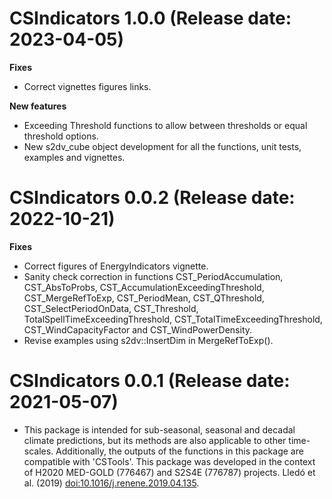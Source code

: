 # CSIndicators 1.0.0 (Release date: 2023-04-05)
**Fixes**  
- Correct vignettes figures links.

**New features**  
- Exceeding Threshold functions to allow between thresholds or equal threshold options.
- New s2dv_cube object development for all the functions, unit tests, examples and vignettes.

# CSIndicators 0.0.2 (Release date: 2022-10-21)
**Fixes**  
- Correct figures of EnergyIndicators vignette.
- Sanity check correction in functions CST_PeriodAccumulation, CST_AbsToProbs, CST_AccumulationExceedingThreshold, CST_MergeRefToExp, CST_PeriodMean, CST_QThreshold, CST_SelectPeriodOnData, CST_Threshold, TotalSpellTimeExceedingThreshold, CST_TotalTimeExceedingThreshold, CST_WindCapacityFactor and CST_WindPowerDensity.
- Revise examples using s2dv::InsertDim in MergeRefToExp().

# CSIndicators 0.0.1 (Release date: 2021-05-07)
- This package is intended for sub-seasonal, seasonal and decadal climate predictions, but its methods are also applicable to other time-scales. Additionally, the outputs of the functions in this package are compatible with 'CSTools'. This package was developed in the context of H2020 MED-GOLD (776467) and S2S4E (776787) projects. Lledó et al. (2019) <doi:10.1016/j.renene.2019.04.135>.
